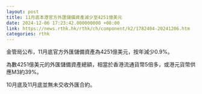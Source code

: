 ```yaml
---
layout: post
title: 11月底本港官方外匯儲備資產減少至4251億美元
date: 2024-12-06 17:23:42.000000000 +08:00
link: https://news.rthk.hk/rthk/ch/component/k2/1782404-20241206.htm
categories: rthk
---
```


金管局公布，11月底官方外匯儲備資產為4251億美元，按年減少0.9%。

為數4251億美元的外匯儲備資產總額，相當於香港流通貨幣5倍多，或港元貨幣供應M3約39%。

10月底及11月底並無未交收外匯合約。
